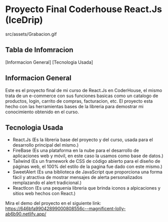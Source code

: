 # Proyecto Final Coderhouse React.Js (IceDrip)

src/assets/Grabacion.gif

## Tabla de Infomracion

[Informacion General]
[Tecnologia Usada]

## Informacion General

Este es el proyecto final de mi curso de React.Js en CoderHouse, el mismo trata de un e-commerce con sus funciones basicas como un catalogo de productos, login, carrito de compras, facturacion, etc.
El proyecto esta hecho con las herramientas bases de la libreria para demostrar mi conocimiento obtenido en el curso.

## Tecnologia Usada

- React.Js (Es la libreria base del proyecto y del curso, usada para el desarrollo principal del mismo.)
- FireBase (Es una plataforma en la nube para el desarrollo de aplicaciones web y móvil, en este caso la usamos como base de datos.)
- Tailwind (Es un framework de CSS de código abierto​ para el diseño de páginas web, el 100% del estilo de la pagina fue dado con este mismo.)
- SweetAlert (Es una biblioteca de JavaScript que proporciona una forma fácil y atractiva de mostrar mensajes de alerta personalizados remplazando el alert tradicional.)
- ReactIcon (Es una pequenia libreria que brinda iconos a alpicaciones y sitios web hechos con React.)

Mira el demo del proyecto en el siguiente link: https://646bfa99042899000808556c--magnificent-lolly-ab6b90.netlify.app/